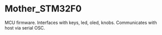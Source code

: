 # Mother_STM32F0

MCU firmware.  Interfaces with keys, led, oled, knobs.  Communicates with host via serial OSC.
